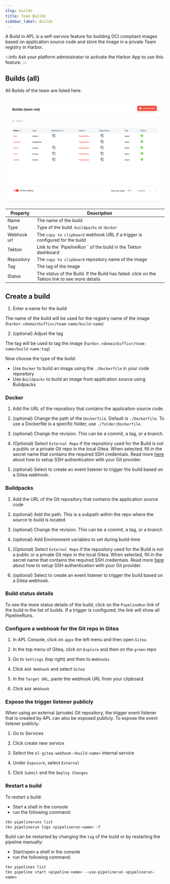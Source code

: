 ```yaml
---
slug: builds
title: Team Builds
sidebar_label: Builds
---
```


<!-- ![Console: new service](img/team-builds.png) -->

A Build in APL is a self-service feature for building OCI compliant images based on application source code and store the image in a private Team registry in Harbor.

:::info
Ask your platform administrator to activate the Harbor App to use this feature.
:::

## Builds (all)

All Builds of the team are listed here.

![Team builds](../../img/team-builds.png)

| Property      | Description                                                     |
| ------------- | --------------------------------------------------------------- |
| Name          | The name of the build                                           |
| Type          | Type of the build. `buildpacks` or `docker`                     |
| Webhook url   | The `copy to clipboard` webhook URL if a trigger is configured for the build |
| Tekton        | Link to the `PipelineRun`` of the build in the Tekton dashboard |
| Repository    | The `copy to clipboard` repository name of the image            |
| Tag           | The tag of the image                                            |
| Status        | The status of the Build. If the Build has failed. click on the Tekton link to see more details |

## Create a build

1. Enter a name for the build

The name of the build will be used for the registry name of the image (`harbor.<domainSuffix>/team-name/build-name`)

2. (optional) Adjust the tag

The tag will be used to tag the image  (`harbor.<domainSuffix>/team-name/build-name:tag`)

Now choose the type of the build:

- Use `Docker` to build an image using the `./Dockerfile` in your code repository
- Use `Buildpacks` to build an image from application source using Buildpacks

### Docker

1. Add the URL of the repository that contains the application source code.

2. (optional) Change the path of the `Dockerfile`. Default is `./Dockerfile`. To use a Dockerfile is a specific folder, use `./folder/Dockerfile`.

3. (optional) Change the revision. This can be a commit, a tag, or a branch.

4. (Optional) Select `External Repo` if the repository used for the Build is not a public or a private Git repo in the local Gitea. When selected, fill in the secret name that contains the required SSH credentials. Read more [here](https://tekton.dev/docs/how-to-guides/clone-repository/#git-authentication) about how to setup SSH authentication with your Git provider.

5. (optional) Select to create an event listener to trigger the build based on a Gitea webhook.

### Buildpacks

1. Add the URL of the Git repository that contains the application source code

2. (optional) Add the path. This is a subpath within the repo where the source to build is located

3. (optional) Change the revision. This can be a commit, a tag, or a branch

4. (optional) Add Environment variables to set during build-time

5. (Optional) Select `External Repo` if the repository used for the Build is not a public or a private Git repo in the local Gitea. When selected, fill in the secret name that contains the required SSH credentials. Read more [here](https://tekton.dev/docs/how-to-guides/clone-repository/#git-authentication) about how to setup SSH authentication with your Git provider.

6. (optional) Select to create an event listener to trigger the build based on a Gitea webhook.

### Build status details

To see the more status details of the build, click on the `PipelineRun` link of the build in the list of builds. If a trigger is configured, the link will show all PipelineRuns.

### Configure a webhook for the Git repo in Gitea

1. In APL Console, click on `apps` the left menu and then open `Gitea`

2. In the top menu of Gitea, click on `Explore` and then on the `green` repo

3. Go to `Settings` (top right) and then to `Webhooks`

4. Click `Add Webhook` and select `Gitea`

5. In the `Target URL`, paste the webhook URL from your clipboard.

6. Click `Add Webhook`

### Expose the trigger listener publicly

When using an external (private) Git repository, the trigger event listener that is created by APL can also be exposed publicly. To expose the event listener publicly:

1. Go to Services

2. Click create new service

3. Select the `el-gitea-webhook-<build-name>` internal service

4. Under `Exposure`, select `External`

5. Click `Submit` and the `Deploy Changes`

### Restart a build

To restart a build:

- Start a shell in the console
- run the following command:

```
tkn pipelineruns list
tkn pipelinerun logs <pipelinerun-name> -f
```

Build can be restarted by changing the `tag` of the build or by restarting the pipeline manually:

- Start/open a shell in the console
- run the following command:

```
tkn pipelines list
tkn pipeline start <pipeline-name> --use-pipelinerun <pipelinerun-name>
```


